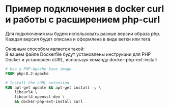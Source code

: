 # Пример подключения в docker curl и работы с расширением php-curl
Для подключения мы будем использовать разные версии образа php.
Каждая версия будет описана и оформлена в виде ветки или тега.  

Оновным способом является такой:  
В вашем файле Dockerfile будут установлены инструкции для PHP Docker и установлен cURL, используя команду docker-php-ext-install 
```dockerfile
# Use a PHP-Apache base image
FROM php:8.2-apache

# Install the cURL extension
RUN apt-get update && apt-get install -y \
    libcurl4 \
    libcurl4-openssl-dev \
    && docker-php-ext-install curl
```